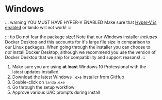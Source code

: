 # Windows

::: warning YOU MUST HAVE HYPER-V ENABLED
Make sure that [Hyper-V is enabled](https://msdn.microsoft.com/en-us/virtualization/hyperv_on_windows/quick_start/walkthrough_install) or lando will not work!
:::

::: tip Do not fear the package size!
Note that our Windows installer _includes_ Docker Desktop and this accounts for it's large file size in comparison to our Linux packages. When going through the installer you can choose to _not_ install Docker Desktop, although we recommend you use the version of Docker Desktop that we ship for compatibility and support reasons!
:::

1.  Make sure you are using **at least** Windows 10 Professional with the latest updates installed.
2.  Download the latest Windows `.exe` installer from [GitHub](https://github.com/lando/lando/releases)
3.  Double-click on `lando.exe`
4.  Go through the setup workflow
5.  Approve various UAC prompts during install


